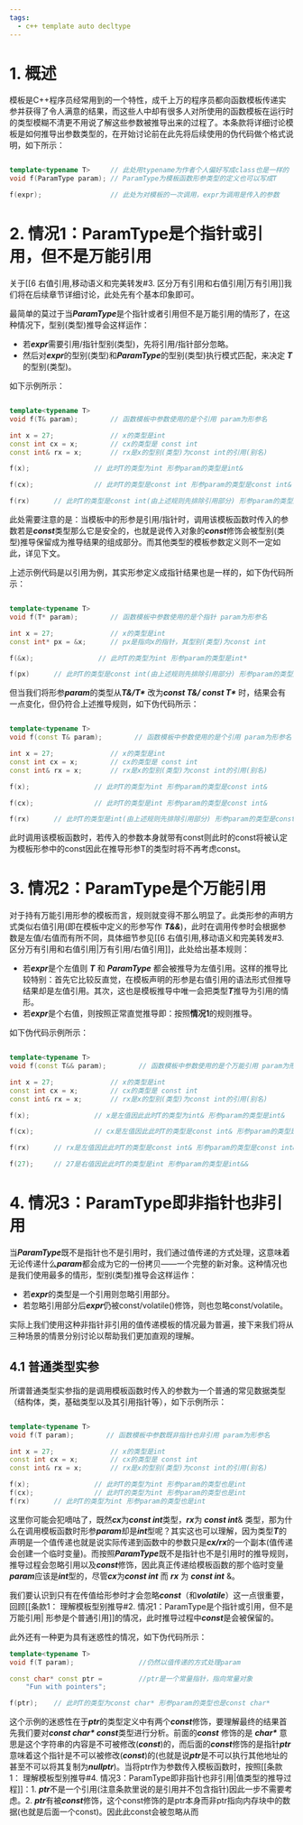 ```yaml
---
tags:
  - c++ template auto decltype
---
```


# 1. 概述

模板是C++程序员经常用到的一个特性，成千上万的程序员都向函数模板传递实参并获得了令人满意的结果，而这些人中却有很多人对所使用的函数模板在运行时的类型模糊不清更不用说了解这些参数被推导出来的过程了。本条款将详细讨论模板是如何推导出参数类型的，在开始讨论前在此先将后续使用的伪代码做个格式说明，如下所示：

``` C++ 伪代码

template<typename T>     // 此处用typename为作者个人偏好写成class也是一样的
void f(ParamType param); // ParamType为模板函数形参类型的定义也可以写成T

f(expr);                 // 此处为对模板的一次调用，expr为调用是传入的参数

```

# 2. 情况1：ParamType是个指针或引用，但不是万能引用

关于[[6 右值引用,移动语义和完美转发#3. 区分万有引用和右值引用|万有引用]]我们将在后续章节详细讨论，此处先有个基本印象即可。

最简单的莫过于当***ParamType***是个指针或者引用但不是万能引用的情形了，在这种情况下，型别(类型)推导会这样运作：

- 若***expr***需要引用/指针型别(类型)，先将引用/指针部分忽略。
- 然后对***expr***的型别(类型)和***ParamType***的型别(类型)执行模式匹配，来决定 ***T*** 的型别(类型)。

如下示例所示：

``` C++ 伪代码

template<typename T>     
void f(T& param);        // 函数模板中参数使用的是个引用 param为形参名

int x = 27;              // x的类型是int
const int cx = x;        // cx的类型是 const int
const int& rx = x;       // rx是x的型别(类型)为const int的引用(别名)

f(x);                // 此时T的类型为int 形参param的类型是int&

f(cx);               // 此时T的类型是const int 形参param的类型是const int&

f(rx)      // 此时T的类型是const int(由上述规则先排除引用部分) 形参param的类型是const int&

```

此处需要注意的是：当模板中的形参是引用/指针时，调用该模板函数时传入的参数若是***const***类型那么它是安全的，也就是说传入对象的***const***修饰会被型别(类型)推导保留成为推导结果的组成部分。而其他类型的模板参数定义则不一定如此，详见下文。

上述示例代码是以引用为例，其实形参定义成指针结果也是一样的，如下伪代码所示：

``` C++ 伪代码

template<typename T>     
void f(T* param);        // 函数模板中参数使用的是个指针 param为形参名

int x = 27;              // x的类型是int
const int* px = &x;      // px是指向x的指针，其型别(类型)为const int

f(&x);                // 此时T的类型为int 形参param的类型是int*

f(px)      // 此时T的类型是const int(由上述规则先排除引用部分) 形参param的类型是const int*

```

但当我们将形参***param***的类型从***T&/T\**** 改为***const T&/ const T\**** 时，结果会有一点变化，但仍符合上述推导规则，如下伪代码所示：

``` C++ 伪代码

template<typename T>     
void f(const T& param);        // 函数模板中参数使用的是个引用 param为形参名

int x = 27;              // x的类型是int
const int cx = x;        // cx的类型是 const int
const int& rx = x;       // rx是x的型别(类型)为const int的引用(别名)

f(x);                // 此时T的类型为int 形参param的类型是const int&

f(cx);               // 此时T的类型是int 形参param的类型是const int&

f(rx)      // 此时T的类型是int(由上述规则先排除引用部分) 形参param的类型是const int&

```

此时调用该模板函数时，若传入的参数本身就带有const则此时的const将被认定为模板形参中的const因此在推导形参T的类型时将不再考虑const。

# 3. 情况2：ParamType是个万能引用

对于持有万能引用形参的模板而言，规则就变得不那么明显了。此类形参的声明方式类似右值引用(即在模板中定义的形参写作 ***T&&***)，此时在调用传参时会根据参数是左值/右值而有所不同，具体细节参见[[6 右值引用,移动语义和完美转发#3. 区分万有引用和右值引用|万有引用/右值引用]]，此处给出基本规则：

- 若***expr***是个左值则 ***T*** 和 ***ParamType*** 都会被推导为左值引用。这样的推导比较特别：首先它比较反直觉，在模板声明的形参是右值引用的语法形式但推导结果却是左值引用。其次，这也是模板推导中唯一会把类型***T***推导为引用的情形。
- 若***expr***是个右值，则按照正常直觉推导即：按照**情况1**的规则推导。

如下伪代码示例所示：

``` C++ 伪代码

template<typename T>     
void f(const T&& param);        // 函数模板中参数使用的是个万能引用 param为形参名

int x = 27;              // x的类型是int
const int cx = x;        // cx的类型是 const int
const int& rx = x;       // rx是x的型别(类型)为const int的引用(别名)

f(x);                // x是左值因此此时T的类型为int& 形参param的类型是int&

f(cx);               // cx是左值因此此时T的类型是const int& 形参param的类型是const int&

f(rx)      // rx是左值因此此时T的类型是const int& 形参param的类型是const int&

f(27);     // 27是右值因此此时T的类型是int 形参param的类型是int&&

```

# 4. 情况3：ParamType即非指针也非引用

当***ParamType***既不是指针也不是引用时，我们通过值传递的方式处理，这意味着无论传递什么***param***都会成为它的一份拷贝——一个完整的新对象。这种情况也是我们使用最多的情形，型别(类型)推导会这样运作：

- 若***expr***的类型是一个引用则忽略引用部分。
- 若忽略引用部分后***expr***仍被const/volatile()修饰，则也忽略const/volatile。

实际上我们使用这种非指针非引用的值传递模板的情况最为普遍，接下来我们将从三种场景的情景分别讨论以帮助我们更加直观的理解。

## 4.1 普通类型实参

所谓普通类型实参指的是调用模板函数时传入的参数为一个普通的常见数据类型（结构体，类，基础类型以及其引用指针等），如下示例所示：

``` C++ 伪代码

template<typename T>     
void f(T param);        // 函数模板中参数既非指针也非引用 param为形参名

int x = 27;              // x的类型是int
const int cx = x;        // cx的类型是 const int
const int& rx = x;       // rx是x的型别(类型)为const int的引用(别名)

f(x);                // 此时T的类型为int 形参param的类型也是int
f(cx);               // 此时T的类型为int 形参param的类型也是int
f(rx)      // 此时T的类型为int 形参param的类型也是int

```

这里你可能会犯嘀咕了，既然***cx***为***const int***类型，***rx***为 ***const int***& 类型，那为什么在调用模板函数时形参***param***却是***int***型呢？其实这也可以理解，因为类型***T***的声明是一个值传递也就是说实际传递到函数中的参数只是***cx/rx***的一个副本(值传递会创建一个临时变量)。而按照***ParamType***既不是指针也不是引用时的推导规则，推导过程会忽略引用以及***const***修饰，因此真正传递给模板函数的那个临时变量***param***应该是***int***型的，尽管***cx***为***const int*** 而 ***rx*** 为 ***const int*** &。

我们要认识到只有在传值给形参时才会忽略***const***（和***volatile***）这一点很重要，回顾[[条款1： 理解模板型别推导#2. 情况1：ParamType是个指针或引用，但不是万能引用| 形参是个普通引用]]的情况，此时推导过程中***const***是会被保留的。

此外还有一种更为具有迷惑性的情况，如下伪代码所示：

``` C++ 伪代码
template<typename T>
void f(T param);                //仍然以值传递的方式处理param

const char* const ptr =         //ptr是一个常量指针，指向常量对象 
    "Fun with pointers";

f(ptr);    // 此时T的类型为const char* 形参param的类型也是const char*
```

这个示例的迷惑性在于***ptr***的类型定义中有两个***const***修饰，要理解最终的结果首先我们要对***const char\* const***类型进行分析。前面的***const*** 修饰的是 ***char\**** 意思是这个字符串的内容是不可被修改(***const***)的，而后面的***const***修饰的是指针***ptr***意味着这个指针是不可以被修改(***const***)的(也就是说***ptr***是不可以执行其他地址的甚至不可以将其复制为***nullptr***)。当将ptr作为参数传入模板函数时，按照[[条款1： 理解模板型别推导#4. 情况3：ParamType即非指针也非引用|值类型的推导过程]]：1. ***ptr***不是一个引用(注意条款里说的是引用并不包含指针)因此一步不需要考虑。2. ***ptr***有被***const***修饰，这个const修饰的是ptr本身而非ptr指向内存块中的数据(也就是后面一个const)。因此此const会被忽略从而